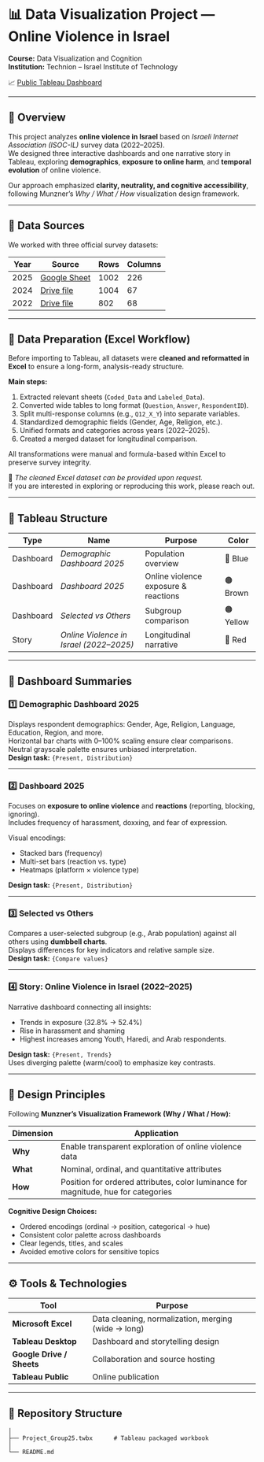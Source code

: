 # 📊 Data Visualization Project — Online Violence in Israel

**Course:** Data Visualization and Cognition  
**Institution:** Technion – Israel Institute of Technology  

📈 [Public Tableau Dashboard](https://public.tableau.com/views/Project_Group25/2025DemographicDashboard)  

---

## 🧭 Overview

This project analyzes **online violence in Israel** based on *Israeli Internet Association (ISOC-IL)* survey data (2022–2025).  
We designed three interactive dashboards and one narrative story in Tableau, exploring **demographics**, **exposure to online harm**, and **temporal evolution** of online violence.

Our approach emphasized **clarity, neutrality, and cognitive accessibility**, following Munzner’s *Why / What / How* visualization design framework.

---

## 📂 Data Sources

We worked with three official survey datasets:

| Year | Source | Rows | Columns |
|------|---------|-------|----------|
| 2025 | [Google Sheet](https://docs.google.com/spreadsheets/d/1buSatpfDOubuezXV6xscLYcVUfRx-G_n/edit?usp=drive_link) | 1002 | 226 |
| 2024 | [Drive file](https://drive.google.com/file/d/126oFvu3iCLlU2G4gUR1V2mRyA1ry0-Po/view?usp=drive_link) | 1004 | 67 |
| 2022 | [Drive file](https://drive.google.com/file/d/1m2T5nmTI_UkKYkKohGDH1BCbam1z03WA/view?usp=drive_link) | 802 | 68 |

---

## 🧮 Data Preparation (Excel Workflow)

Before importing to Tableau, all datasets were **cleaned and reformatted in Excel** to ensure a long-form, analysis-ready structure.

**Main steps:**
1. Extracted relevant sheets (`Coded_Data` and `Labeled_Data`).  
2. Converted wide tables to long format (`Question`, `Answer`, `RespondentID`).  
3. Split multi-response columns (e.g., `Q12_X_Y`) into separate variables.  
4. Standardized demographic fields (Gender, Age, Religion, etc.).  
5. Unified formats and categories across years (2022–2025).  
6. Created a merged dataset for longitudinal comparison.  

All transformations were manual and formula-based within Excel to preserve survey integrity.

📘 *The cleaned Excel dataset can be provided upon request.*  
If you are interested in exploring or reproducing this work, please reach out.

---

## 🧱 Tableau Structure

| Type | Name | Purpose | Color |
|------|------|----------|-------|
| Dashboard | *Demographic Dashboard 2025* | Population overview | 🔵 Blue |
| Dashboard | *Dashboard 2025* | Online violence exposure & reactions | 🟤 Brown |
| Dashboard | *Selected vs Others* | Subgroup comparison | 🟠 Yellow |
| Story | *Online Violence in Israel (2022–2025)* | Longitudinal narrative | 🔴 Red |

---

## 🎨 Dashboard Summaries

### 1️⃣ **Demographic Dashboard 2025**
Displays respondent demographics: Gender, Age, Religion, Language, Education, Region, and more.  
Horizontal bar charts with 0–100% scaling ensure clear comparisons.  
Neutral grayscale palette ensures unbiased interpretation.  
**Design task:** `{Present, Distribution}`

---

### 2️⃣ **Dashboard 2025**
Focuses on **exposure to online violence** and **reactions** (reporting, blocking, ignoring).  
Includes frequency of harassment, doxxing, and fear of expression.

Visual encodings:
- Stacked bars (frequency)
- Multi-set bars (reaction vs. type)
- Heatmaps (platform × violence type)  

**Design task:** `{Present, Distribution}`

---

### 3️⃣ **Selected vs Others**
Compares a user-selected subgroup (e.g., Arab population) against all others using **dumbbell charts**.  
Displays differences for key indicators and relative sample size.  
**Design task:** `{Compare values}`

---

### 4️⃣ **Story: Online Violence in Israel (2022–2025)**
Narrative dashboard connecting all insights:  
- Trends in exposure (32.8% → 52.4%)  
- Rise in harassment and shaming  
- Highest increases among Youth, Haredi, and Arab respondents.  

**Design task:** `{Present, Trends}`  
Uses diverging palette (warm/cool) to emphasize key contrasts.

---

## 🧠 Design Principles

Following **Munzner’s Visualization Framework (Why / What / How):**

| Dimension | Application |
|------------|--------------|
| **Why** | Enable transparent exploration of online violence data |
| **What** | Nominal, ordinal, and quantitative attributes |
| **How** | Position for ordered attributes, color luminance for magnitude, hue for categories |

**Cognitive Design Choices:**
- Ordered encodings (ordinal → position, categorical → hue)  
- Consistent color palette across dashboards  
- Clear legends, titles, and scales  
- Avoided emotive colors for sensitive topics  

---

## ⚙️ Tools & Technologies

| Tool | Purpose |
|------|----------|
| **Microsoft Excel** | Data cleaning, normalization, merging (wide → long) |
| **Tableau Desktop** | Dashboard and storytelling design |
| **Google Drive / Sheets** | Collaboration and source hosting |
| **Tableau Public** | Online publication |


---

## 📁 Repository Structure

```text
│
├── Project_Group25.twbx      # Tableau packaged workbook
│
└── README.md
